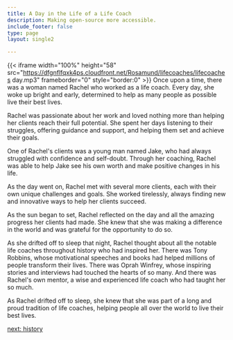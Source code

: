 ```yaml
---
title: A Day in the Life of a Life Coach
description: Making open-source more accessible.
include_footer: false
type: page
layout: single2

---
```


{{< iframe width="100%" height="58" src="https://dfgnflfqxk4ps.cloudfront.net/Rosamund/lifecoaches/lifecoaches day.mp3" frameborder="0" style="border:0" >}}
Once upon a time, there was a woman named Rachel who worked as a life coach. Every day, she woke up bright and early, determined to help as many people as possible live their best lives.

Rachel was passionate about her work and loved nothing more than helping her clients reach their full potential. She spent her days listening to their struggles, offering guidance and support, and helping them set and achieve their goals.

One of Rachel's clients was a young man named Jake, who had always struggled with confidence and self-doubt. Through her coaching, Rachel was able to help Jake see his own worth and make positive changes in his life.

As the day went on, Rachel met with several more clients, each with their own unique challenges and goals. She worked tirelessly, always finding new and innovative ways to help her clients succeed.

As the sun began to set, Rachel reflected on the day and all the amazing progress her clients had made. She knew that she was making a difference in the world and was grateful for the opportunity to do so.

As she drifted off to sleep that night, Rachel thought about all the notable life coaches throughout history who had inspired her. There was Tony Robbins, whose motivational speeches and books had helped millions of people transform their lives. There was Oprah Winfrey, whose inspiring stories and interviews had touched the hearts of so many. And there was Rachel's own mentor, a wise and experienced life coach who had taught her so much.

As Rachel drifted off to sleep, she knew that she was part of a long and proud tradition of life coaches, helping people all over the world to live their best lives.


<a href="https://workdojos.com/lifecoaches/history">next: history</a>

